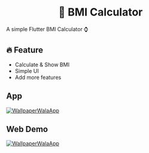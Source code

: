 <h1 align="center"> 🧮 BMI Calculator</h1>

A simple Flutter BMI Calculator ⌚

<h2>🔥 Feature</h2>

- Calculate & Show BMI
- Simple UI
- Add more features


## App 
[![WallpaperWalaApp](https://img.shields.io/badge/Apk-WallpaperApp-informational?style=flat&logo=Android&color=ffcc00)](https://drive.google.com/file/d/1Kj1G20F6byO1n8EOpAgu5sVorDyurjx6/view?usp=sharing)


## Web Demo
[![WallpaperWalaApp](https://img.shields.io/badge/Web-WallpaperApp-informational?style=flat&logo=flutter&color=673ab7)](https://diphire.github.io/wallpaperappp/#/)
